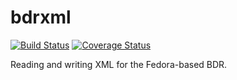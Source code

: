 bdrxml
======
[![Build Status](https://secure.travis-ci.org/Brown-University-Library/bdrxml.png?branch=master)](http://travis-ci.org/Brown-University-Library/bdrxml)
[![Coverage Status](https://coveralls.io/repos/Brown-University-Library/bdrxml/badge.png?branch=master)](https://coveralls.io/r/Brown-University-Library/bdrxml?branch=master)

Reading and writing XML for the Fedora-based BDR.
